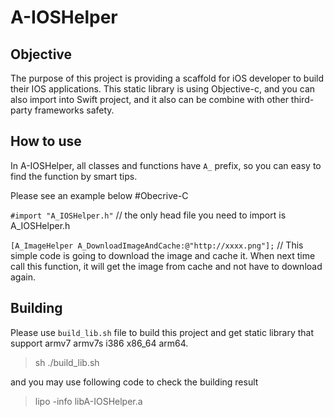 A-IOSHelper
===========

## Objective
The purpose of this project is providing a scaffold for iOS developer to build their IOS applications. This static library is using Objective-c, and you can also import into Swift project, and it also can be combine with other third-party frameworks safety.

## How to use
In A-IOSHelper, all classes and functions have `A_` prefix, so you can easy to find the function by smart tips.

Please see an example below #Obecrive-C

`#import "A_IOSHelper.h"` // the only head file you need to import is A_IOSHelper.h 

`[A_ImageHelper A_DownloadImageAndCache:@"http://xxxx.png"];` // This simple code is going to download the image and cache it. When next time call this function, it will get the image from cache and not have to download again.

## Building 
Please use `build_lib.sh` file to build this project and get static library that support armv7 armv7s i386 x86_64 arm64.
> sh ./build_lib.sh

and you may use following code to check the building result 
> lipo -info libA-IOSHelper.a 
